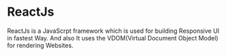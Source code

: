 # ReactJs
ReactJs is a JavaScrpt framework which is used for building Responsive UI in fastest Way.
And also It uses the VDOM(Virtual Document Object Model) for rendering Websites.